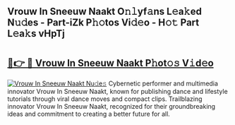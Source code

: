 ## Vrouw In Sneeuw Naakt O𝚗𝚕yf𝚊ns L𝚎a𝚔ed N𝚞𝚍es - Part-iZk P𝚑𝚘tos Vi𝚍𝚎o - H𝚘𝚝 Part L𝚎a𝚔s vHpTj

# <h2><a href="http://kf1dna1.oniu.top/?m=Vrouw+In+Sneeuw+Naakt">🔗👉 🔴 Vrouw In Sneeuw Naakt P𝚑ot𝚘𝚜 V𝚒d𝚎o</a></h2>

[![Vrouw In Sneeuw Naakt Nu𝚍e𝚜](https://i.imgur.com/0qMVB7G.gif)](http://kf1dna1.oniu.top/?m=Vrouw+In+Sneeuw+Naakt)
Cybernetic performer and multimedia innovator Vrouw In Sneeuw Naakt, known for publishing dance and lifestyle tutorials through viral dance moves and compact clips. Trailblazing innovator Vrouw In Sneeuw Naakt, recognized for their groundbreaking ideas and commitment to creating a better future for all.  
